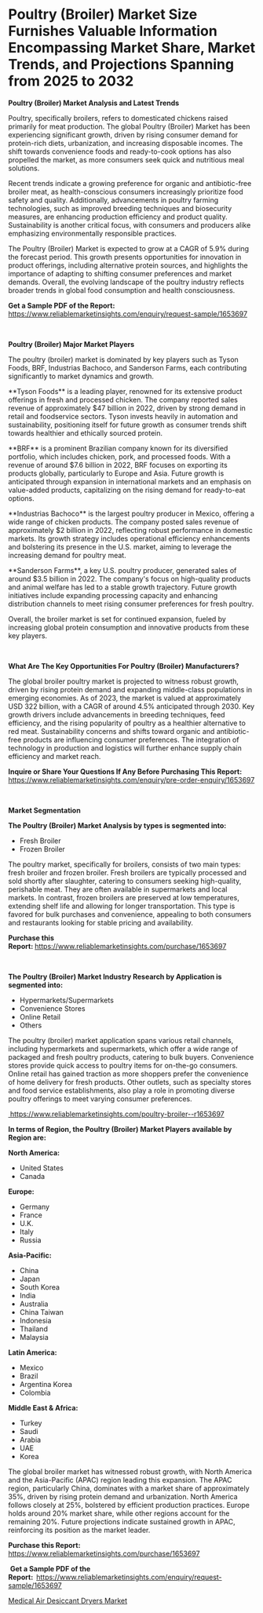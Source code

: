 <p><h1>Poultry (Broiler) Market Size Furnishes Valuable Information Encompassing Market Share, Market Trends, and Projections Spanning from 2025 to 2032</h1></p><p><strong>Poultry (Broiler) Market Analysis and Latest Trends</strong></p>
<p><p>Poultry, specifically broilers, refers to domesticated chickens raised primarily for meat production. The global Poultry (Broiler) Market has been experiencing significant growth, driven by rising consumer demand for protein-rich diets, urbanization, and increasing disposable incomes. The shift towards convenience foods and ready-to-cook options has also propelled the market, as more consumers seek quick and nutritious meal solutions.</p><p>Recent trends indicate a growing preference for organic and antibiotic-free broiler meat, as health-conscious consumers increasingly prioritize food safety and quality. Additionally, advancements in poultry farming technologies, such as improved breeding techniques and biosecurity measures, are enhancing production efficiency and product quality. Sustainability is another critical focus, with consumers and producers alike emphasizing environmentally responsible practices.</p><p>The Poultry (Broiler) Market is expected to grow at a CAGR of 5.9% during the forecast period. This growth presents opportunities for innovation in product offerings, including alternative protein sources, and highlights the importance of adapting to shifting consumer preferences and market demands. Overall, the evolving landscape of the poultry industry reflects broader trends in global food consumption and health consciousness.</p></p>
<p><strong>Get a Sample PDF of the Report:&nbsp;</strong> <a href="https://www.reliablemarketinsights.com/enquiry/request-sample/1653697?utm_campaign=2563&utm_medium=2&utm_source=Github&utm_content=ia&utm_term=23032025&utm_id=poultry-broiler">https://www.reliablemarketinsights.com/enquiry/request-sample/1653697</a></p>
<p>&nbsp;</p>
<p><strong>Poultry (Broiler) Major Market Players</strong></p>
<p><p>The poultry (broiler) market is dominated by key players such as Tyson Foods, BRF, Industrias Bachoco, and Sanderson Farms, each contributing significantly to market dynamics and growth.</p><p>**Tyson Foods** is a leading player, renowned for its extensive product offerings in fresh and processed chicken. The company reported sales revenue of approximately $47 billion in 2022, driven by strong demand in retail and foodservice sectors. Tyson invests heavily in automation and sustainability, positioning itself for future growth as consumer trends shift towards healthier and ethically sourced protein.</p><p>**BRF** is a prominent Brazilian company known for its diversified portfolio, which includes chicken, pork, and processed foods. With a revenue of around $7.6 billion in 2022, BRF focuses on exporting its products globally, particularly to Europe and Asia. Future growth is anticipated through expansion in international markets and an emphasis on value-added products, capitalizing on the rising demand for ready-to-eat options.</p><p>**Industrias Bachoco** is the largest poultry producer in Mexico, offering a wide range of chicken products. The company posted sales revenue of approximately $2 billion in 2022, reflecting robust performance in domestic markets. Its growth strategy includes operational efficiency enhancements and bolstering its presence in the U.S. market, aiming to leverage the increasing demand for poultry meat.</p><p>**Sanderson Farms**, a key U.S. poultry producer, generated sales of around $3.5 billion in 2022. The company's focus on high-quality products and animal welfare has led to a stable growth trajectory. Future growth initiatives include expanding processing capacity and enhancing distribution channels to meet rising consumer preferences for fresh poultry.</p><p>Overall, the broiler market is set for continued expansion, fueled by increasing global protein consumption and innovative products from these key players.</p></p>
<p>&nbsp;</p>
<p><strong>What Are The Key Opportunities For Poultry (Broiler) Manufacturers?</strong></p>
<p><p>The global broiler poultry market is projected to witness robust growth, driven by rising protein demand and expanding middle-class populations in emerging economies. As of 2023, the market is valued at approximately USD 322 billion, with a CAGR of around 4.5% anticipated through 2030. Key growth drivers include advancements in breeding techniques, feed efficiency, and the rising popularity of poultry as a healthier alternative to red meat. Sustainability concerns and shifts toward organic and antibiotic-free products are influencing consumer preferences. The integration of technology in production and logistics will further enhance supply chain efficiency and market reach.</p></p>
<p><strong>Inquire or Share Your Questions If Any Before Purchasing This Report:</strong> <a href="https://www.reliablemarketinsights.com/enquiry/pre-order-enquiry/1653697?utm_campaign=2563&utm_medium=2&utm_source=Github&utm_content=ia&utm_term=23032025&utm_id=poultry-broiler">https://www.reliablemarketinsights.com/enquiry/pre-order-enquiry/1653697</a></p>
<p>&nbsp;</p>
<p><strong>Market Segmentation</strong></p>
<p><strong>The Poultry (Broiler) Market Analysis by types is segmented into:</strong></p>
<p><ul><li>Fresh Broiler</li><li>Frozen Broiler</li></ul></p>
<p><p>The poultry market, specifically for broilers, consists of two main types: fresh broiler and frozen broiler. Fresh broilers are typically processed and sold shortly after slaughter, catering to consumers seeking high-quality, perishable meat. They are often available in supermarkets and local markets. In contrast, frozen broilers are preserved at low temperatures, extending shelf life and allowing for longer transportation. This type is favored for bulk purchases and convenience, appealing to both consumers and restaurants looking for stable pricing and availability.</p></p>
<p><strong>Purchase this Report:&nbsp;</strong><a href="https://www.reliablemarketinsights.com/purchase/1653697?utm_campaign=2563&utm_medium=2&utm_source=Github&utm_content=ia&utm_term=23032025&utm_id=poultry-broiler">https://www.reliablemarketinsights.com/purchase/1653697</a></p>
<p>&nbsp;</p>
<p><strong>The Poultry (Broiler) Market Industry Research by Application is segmented into:</strong></p>
<p><ul><li>Hypermarkets/Supermarkets</li><li>Convenience Stores</li><li>Online Retail</li><li>Others</li></ul></p>
<p><p>The poultry (broiler) market application spans various retail channels, including hypermarkets and supermarkets, which offer a wide range of packaged and fresh poultry products, catering to bulk buyers. Convenience stores provide quick access to poultry items for on-the-go consumers. Online retail has gained traction as more shoppers prefer the convenience of home delivery for fresh products. Other outlets, such as specialty stores and food service establishments, also play a role in promoting diverse poultry offerings to meet varying consumer preferences.</p></p>
<p><a href="https://www.reliablemarketinsights.com/poultry-broiler--r1653697?utm_campaign=2563&utm_medium=2&utm_source=Github&utm_content=ia&utm_term=23032025&utm_id=poultry-broiler">&nbsp;https://www.reliablemarketinsights.com/poultry-broiler--r1653697</a></p>
<p><strong>In terms of Region, the Poultry (Broiler) Market Players available by Region are:</strong></p>
<p>
    <p> <strong> North America: </strong>
        <ul>
            <li>United States</li>
            <li>Canada</li>
        </ul>
        </p> 
    <p> <strong> Europe: </strong>
        <ul>
            <li>Germany</li>
            <li>France</li>
            <li>U.K.</li>
            <li>Italy</li>
            <li>Russia</li>
        </ul>
        </p> 
    <p> <strong> Asia-Pacific: </strong>
        <ul>
            <li>China</li>
            <li>Japan</li>
            <li>South Korea</li>
            <li>India</li>
            <li>Australia</li>
            <li>China Taiwan</li>
            <li>Indonesia</li>
            <li>Thailand</li>
            <li>Malaysia</li>
        </ul>
        </p> 
    <p> <strong> Latin America: </strong>
        <ul>
            <li>Mexico</li>
            <li>Brazil</li>
            <li>Argentina Korea</li>
            <li>Colombia</li>
        </ul>
        </p> 
    <p> <strong> Middle East & Africa: </strong>
        <ul>
            <li>Turkey</li>
            <li>Saudi</li>
            <li>Arabia</li>
            <li>UAE</li>
            <li>Korea</li>
        </ul>
    </p>
    </p>
<p><p>The global broiler market has witnessed robust growth, with North America and the Asia-Pacific (APAC) region leading this expansion. The APAC region, particularly China, dominates with a market share of approximately 35%, driven by rising protein demand and urbanization. North America follows closely at 25%, bolstered by efficient production practices. Europe holds around 20% market share, while other regions account for the remaining 20%. Future projections indicate sustained growth in APAC, reinforcing its position as the market leader.</p></p>
<p><strong>Purchase this Report: </strong><a href="https://www.reliablemarketinsights.com/purchase/1653697?utm_campaign=2563&utm_medium=2&utm_source=Github&utm_content=ia&utm_term=23032025&utm_id=poultry-broiler">https://www.reliablemarketinsights.com/purchase/1653697</a></p>
<p>&nbsp;<strong>Get a Sample PDF of the Report:&nbsp;&nbsp;</strong><a href="https://www.reliablemarketinsights.com/enquiry/request-sample/1653697?utm_campaign=2563&utm_medium=2&utm_source=Github&utm_content=ia&utm_term=23032025&utm_id=poultry-broiler">https://www.reliablemarketinsights.com/enquiry/request-sample/1653697</a></p>
<p><strong></strong></p>
<p><p><a href="https://github.com/rushanday/Market-Research-Report-List-1/blob/main/medical-air-desiccant-dryers-market.md?utm_campaign=2563&utm_medium=2&utm_source=Github&utm_content=ia&utm_term=23032025&utm_id=poultry-broiler">Medical Air Desiccant Dryers Market</a></p></p>